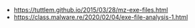 * https://tuttlem.github.io/2015/03/28/mz-exe-files.html
* https://class.malware.re/2020/02/04/exe-file-analysis-1.html

